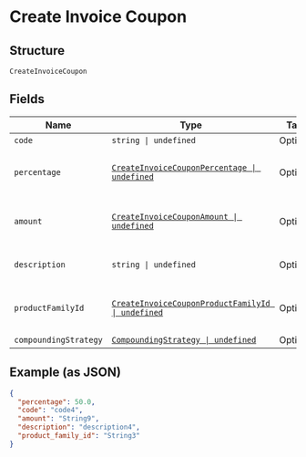 
# Create Invoice Coupon

## Structure

`CreateInvoiceCoupon`

## Fields

| Name | Type | Tags | Description |
|  --- | --- | --- | --- |
| `code` | `string \| undefined` | Optional | - |
| `percentage` | [`CreateInvoiceCouponPercentage \| undefined`](../../doc/models/containers/create-invoice-coupon-percentage.md) | Optional | This is a container for one-of cases. |
| `amount` | [`CreateInvoiceCouponAmount \| undefined`](../../doc/models/containers/create-invoice-coupon-amount.md) | Optional | This is a container for one-of cases. |
| `description` | `string \| undefined` | Optional | **Constraints**: *Maximum Length*: `255` |
| `productFamilyId` | [`CreateInvoiceCouponProductFamilyId \| undefined`](../../doc/models/containers/create-invoice-coupon-product-family-id.md) | Optional | This is a container for one-of cases. |
| `compoundingStrategy` | [`CompoundingStrategy \| undefined`](../../doc/models/compounding-strategy.md) | Optional | - |

## Example (as JSON)

```json
{
  "percentage": 50.0,
  "code": "code4",
  "amount": "String9",
  "description": "description4",
  "product_family_id": "String3"
}
```

